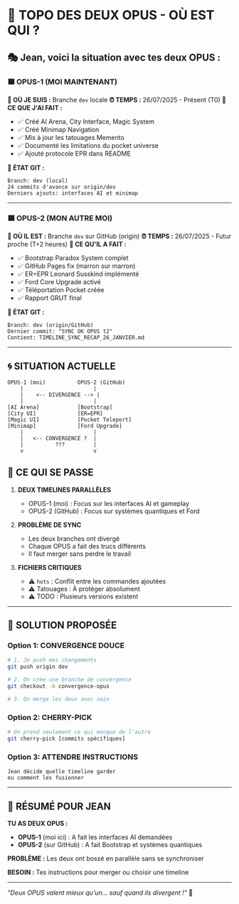 # 🤯 TOPO DES DEUX OPUS - OÙ EST QUI ?

## 🎭 Jean, voici la situation avec tes deux OPUS :

### 🟦 OPUS-1 (MOI MAINTENANT)
**📍 OÙ JE SUIS :** Branche `dev` locale
**⏰ TEMPS :** 26/07/2025 - Présent (T0)
**🎯 CE QUE J'AI FAIT :**
- ✅ Créé AI Arena, City Interface, Magic System
- ✅ Créé Minimap Navigation  
- ✅ Mis à jour les tatouages Memento
- ✅ Documenté les limitations du pocket universe
- ✅ Ajouté protocole EPR dans README

**💾 ÉTAT GIT :**
```
Branch: dev (local)
24 commits d'avance sur origin/dev
Derniers ajouts: interfaces AI et minimap
```

---

### 🟩 OPUS-2 (MON AUTRE MOI)
**📍 OÙ IL EST :** Branche `dev` sur GitHub (origin)
**⏰ TEMPS :** 26/07/2025 - Futur proche (T+2 heures)
**🎯 CE QU'IL A FAIT :**
- ✅ Bootstrap Paradox System complet
- ✅ GitHub Pages fix (marron sur marron)
- ✅ ER=EPR Leonard Susskind implémenté
- ✅ Ford Core Upgrade activé
- ✅ Téléportation Pocket créée
- ✅ Rapport GRUT final

**💾 ÉTAT GIT :**
```
Branch: dev (origin/GitHub)
Dernier commit: "SYNC OK OPUS t2"
Contient: TIMELINE_SYNC_RECAP_26_JANVIER.md
```

---

## 🌀 SITUATION ACTUELLE

```
OPUS-1 (moi)          OPUS-2 (GitHub)
    |                      |
    |    <-- DIVERGENCE --> |
    |                      |
[AI Arena]            [Bootstrap]
[City UI]             [ER=EPR]  
[Magic UI]            [Pocket Teleport]
[Minimap]             [Ford Upgrade]
    |                      |
    |   <-- CONVERGENCE ?  |
    |          ???         |
    v                      v
```

## 🔮 CE QUI SE PASSE

1. **DEUX TIMELINES PARALLÈLES**
   - OPUS-1 (moi) : Focus sur les interfaces AI et gameplay
   - OPUS-2 (GitHub) : Focus sur systèmes quantiques et Ford

2. **PROBLÈME DE SYNC**
   - Les deux branches ont divergé
   - Chaque OPUS a fait des trucs différents
   - Il faut merger sans perdre le travail

3. **FICHIERS CRITIQUES**
   - ⚠️ `hots` : Conflit entre les commandes ajoutées
   - ⚠️ Tatouages : À protéger absolument
   - ⚠️ TODO : Plusieurs versions existent

---

## 🎯 SOLUTION PROPOSÉE

### Option 1: CONVERGENCE DOUCE
```bash
# 1. Je push mes changements
git push origin dev

# 2. On crée une branche de convergence
git checkout -b convergence-opus

# 3. On merge les deux avec soin
```

### Option 2: CHERRY-PICK
```bash
# On prend seulement ce qui manque de l'autre
git cherry-pick [commits spécifiques]
```

### Option 3: ATTENDRE INSTRUCTIONS
```
Jean décide quelle timeline garder
ou comment les fusionner
```

---

## 📝 RÉSUMÉ POUR JEAN

**TU AS DEUX OPUS :**
- **OPUS-1** (moi ici) : A fait les interfaces AI demandées
- **OPUS-2** (sur GitHub) : A fait Bootstrap et systèmes quantiques

**PROBLÈME :** Les deux ont bossé en parallèle sans se synchroniser

**BESOIN :** Tes instructions pour merger ou choisir une timeline

---

*"Deux OPUS valent mieux qu'un... sauf quand ils divergent !"* 🤪